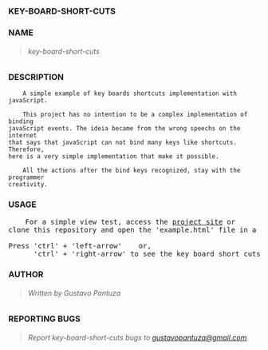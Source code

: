 ### KEY-BOARD-SHORT-CUTS

### NAME
> ###### key-board-short-cuts
    
### DESCRIPTION

        A simple example of key boards shortcuts implementation with javaScript.

        This project has no intention to be a complex implementation of binding
    javaScript events. The ideia became from the wrong speechs on the internet
    that says that javaScript can not bind many keys like shortcuts. Therefore,
    here is a very simple implementation that make it possible.

        All the actions after the bind keys recognized, stay with the programmer 
    creativity.  

### USAGE
<pre>
    For a simple view test, access the <a href="http://pantuza.com/key-board-short-cuts/" target="_blank">project site</a> or
clone this repository and open the 'example.html' file in a web browser.
    
Press 'ctrl' + 'left-arrow'    or,
      'ctrl' + 'right-arrow' to see the key board short cuts.
</pre>
### AUTHOR
> ###### Written by Gustavo Pantuza

### REPORTING BUGS

> ###### Report key-board-short-cuts bugs to gustavopantuza@gmail.com

